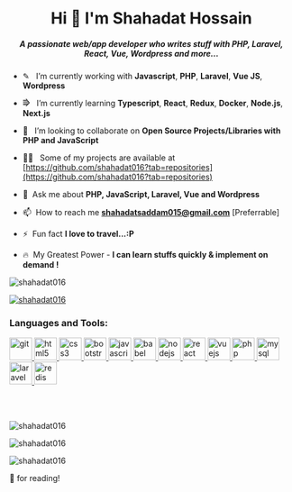 <h1 align="center">Hi 👋 I'm Shahadat Hossain</h1>

<h5 align="center">A passionate web/app developer who writes stuff with PHP, Laravel, React, Vue, Wordpress and more...</h5>

- ✎ &nbsp; I’m currently working with **Javascript**, **PHP**, **Laravel**, **Vue JS**, **Wordpress**

- ⭆  &nbsp; I’m currently learning **Typescript**, **React**, **Redux**, **Docker**, **Node.js**, **Next.js**

- 👯  &nbsp; I’m looking to collaborate on **Open Source Projects/Libraries with PHP and JavaScript**

- 👨‍💻  &nbsp; Some of my projects are available at [https://github.com/shahadat016?tab=repositories](https://github.com/shahadat016?tab=repositories)

- 💬  &nbsp;Ask me about **PHP, JavaScript, Laravel, Vue and Wordpress**

- 📫  &nbsp;How to reach me **shahadatsaddam015@gmail.com** [Preferrable]

- ⚡  &nbsp;Fun fact **I love to travel...:P**

- 🔥 &nbsp;My Greatest Power - **I can learn stuffs quickly & implement on demand !**


<p align="left"> <img src="https://komarev.com/ghpvc/?username=shahadat016&label=Profile%20views&color=0e75b6&style=flat" alt="shahadat016" /> </p>

<p align="left"> <a href="https://github.com/ryo-ma/github-profile-trophy"><img src="https://github-profile-trophy.vercel.app/?username=shahadat016" alt="shahadat016" /></a> </p>

<h3 align="left">Languages and Tools:</h3>

<p align="left"><a href="https://git-scm.com/" target="_blank"> <img src="https://www.vectorlogo.zone/logos/git-scm/git-scm-icon.svg" alt="git" width="40" height="40"/> </a> <a href="https://www.w3.org/html/" target="_blank"> <img src="https://img.icons8.com/dusk/64/000000/html-5.png" alt="html5" width="40" height="40"/> </a><a href="https://www.w3schools.com/css/" target="_blank"> <img src="https://img.icons8.com/color/48/000000/css3.png" alt="css3" width="40" height="40"/> </a><a href="https://getbootstrap.com" target="_blank"> <img src="https://img.icons8.com/color/48/000000/bootstrap.png" alt="bootstrap" width="40" height="40"/> </a><a href="https://developer.mozilla.org/en-US/docs/Web/JavaScript" target="_blank"> <img src="https://img.icons8.com/color/48/000000/javascript.png" alt="javascript" width="40" height="40"/> </a><a href="https://babeljs.io/" target="_blank"> <img src="https://img.icons8.com/wired/64/000000/babel.png" alt="babel" width="40" height="40"/> </a><a href="https://nodejs.org" target="_blank"> <img src="https://img.icons8.com/color/48/000000/nodejs.png" alt="nodejs" width="40" height="40"/> </a><a href="https://reactjs.org/" target="_blank"> <img src="https://img.icons8.com/plasticine/48/000000/react.png" alt="react" width="40" height="40"/> </a><a href="https://vuejs.org/" target="_blank"> <img src="https://img.icons8.com/color/48/000000/vue-js.png" alt="vuejs" width="40" height="40"/> </a><a href="https://www.php.net" target="_blank"> <img src="https://img.icons8.com/color/48/000000/php.png" alt="php" width="40" height="40"/> </a><a href="https://www.mysql.com/" target="_blank"> <img src="https://img.icons8.com/color/48/000000/mysql.png" alt="mysql" width="40" height="40"/> </a><a href="https://laravel.com/" target="_blank"> <img src="https://img.icons8.com/fluent/48/000000/laravel.png" alt="laravel" width="40" height="40"/> </a><a href="https://redis.io" target="_blank"> <img src="https://img.icons8.com/color/48/000000/redis.png" alt="redis" width="40" height="40"/></a></p>

<br />

<br />
<p align="left"><img src="https://github-readme-stats.vercel.app/api/top-langs?username=shahadat016&show_icons=true&locale=en&layout=compact&theme=radical" alt="shahadat016" /></p>

<p><img align="center" src="https://github-readme-stats.vercel.app/api?username=shahadat016&show_icons=true&locale=en&theme=radical" alt="shahadat016" /></p>

<p><img align="center" src="https://github-readme-streak-stats.herokuapp.com/?user=shahadat016&theme=radical" alt="shahadat016" /></p>


🙏 for reading!
